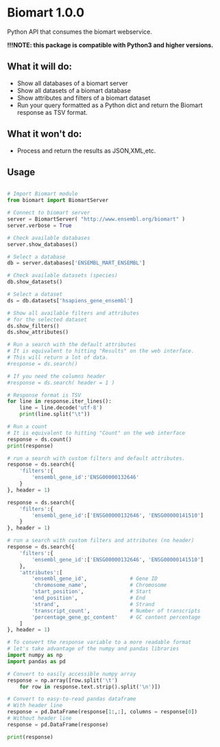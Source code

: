 
Biomart 1.0.0
=============

Python API that consumes the biomart webservice.

**!!!NOTE: this package is compatible with Python3 and higher versions.**

What it will do:
----------------

* Show all databases of a biomart server
* Show all datasets of a biomart database
* Show attributes and filters of a biomart dataset
* Run your query formatted as a Python dict and return the Biomart response as TSV format.

What it won't do:
-----------------

* Process and return the results as JSON,XML,etc.

Usage
-----

```python

# Import Biomart module
from biomart import BiomartServer

# Connect to biomart server
server = BiomartServer( "http://www.ensembl.org/biomart" )
server.verbose = True

# Check available databases
server.show_databases()

# Select a database
db = server.databases['ENSEMBL_MART_ENSEMBL']

# Check available datasets (species)
db.show_datasets()

# Select a dataset
ds = db.datasets['hsapiens_gene_ensembl']

# Show all available filters and attributes
# for the selected dataset
ds.show_filters()
ds.show_attributes()

# Run a search with the default attributes
# It is equivalent to hitting "Results" on the web interface.
# This will return a lot of data.
#response = ds.search()

# If you need the columns header
#response = ds.search( header = 1 )

# Response format is TSV
for line in response.iter_lines():
    line = line.decode('utf-8')
    print(line.split("\t"))

# Run a count
# It is equivalent to hitting "Count" on the web interface
response = ds.count()
print(response)

# run a search with custom filters and default attributes.
response = ds.search({
    'filters':{
        'ensembl_gene_id':'ENSG00000132646'
    }
}, header = 1)

response = ds.search({
    'filters':{
        'ensembl_gene_id':['ENSG00000132646', 'ENSG00000141510']
    }
}, header = 1)

# run a search with custom filters and attributes (no header)
response = ds.search({
    'filters':{
        'ensembl_gene_id':['ENSG00000132646', 'ENSG00000141510']
    },
    'attributes':[
        'ensembl_gene_id',              # Gene ID
        'chromosome_name',              # Chromosome
        'start_position',               # Start
        'end_position',                 # End
        'strand',                       # Strand
        'transcript_count',             # Number of transcripts
        'percentage_gene_gc_content'    # GC content percentage
    ]
}, header = 1)

# To convert the response variable to a more readable format
# let's take advantage of the numpy and pandas libraries
import numpy as np
import pandas as pd

# Convert to easily accessible numpy array
response = np.array([row.split('\t')
    for row in response.text.strip().split('\n')])

# Convert to easy-to-read pandas dataframe
# With header line
response = pd.DataFrame(response[1:,:], columns = response[0])
# Without header line
response = pd.DataFrame(response)

print(response)

```

